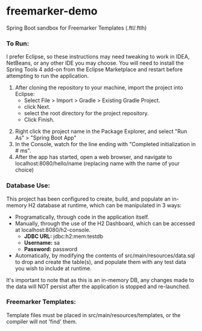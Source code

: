 # freemarker-demo
Spring Boot sandbox for Freemarker Templates (.ftl/.ftlh)

### To Run:
I prefer Eclipse, so these instructions may need tweaking to work in IDEA, NetBeans, or any other IDE you may choose. You will need to install the Spring Tools 4 add-on from the Eclipse Marketplace and restart before attempting to run the application.

1) After cloning the repository to your machine, import the project into Eclipse:
    * Select File > Import > Gradle > Existing Gradle Project.
    * click Next.
    * select the root directory for the project repository.
    * Click Finish.
2. Right click the project name in the Package Explorer, and select "Run As" > "Spring Boot App"
3. In the Console, watch for the line ending with "Completed initialization in # ms".
4. After the app has started, open a web browser, and navigate to localhost:8080/hello/name (replacing name with the name of your choice)


### Database Use:
This project has been configured to create, build, and populate an in-memory H2 database at runtime, which can be manipulated in 3 ways:
* Programatically, through code in the application itself.
* Manually, through the use of the H2 Dashboard, which can be accessed at localhost:8080/h2-console. 
   * **JDBC URL:** jdbc:h2:mem:testdb 
   * **Username:** sa 
   * **Password:** password
* Automatically, by modifying the contents of src/main/resources/data.sql to drop and create the table(s), and populate them with any test data you wish to include at runtime.

It's important to note that as this is an in-memory DB, any changes made to the data will NOT persist after the application is stopped and re-launched.


### Freemarker Templates:
Template files must be placed in src/main/resources/templates, or the compiler will not 'find' them.
